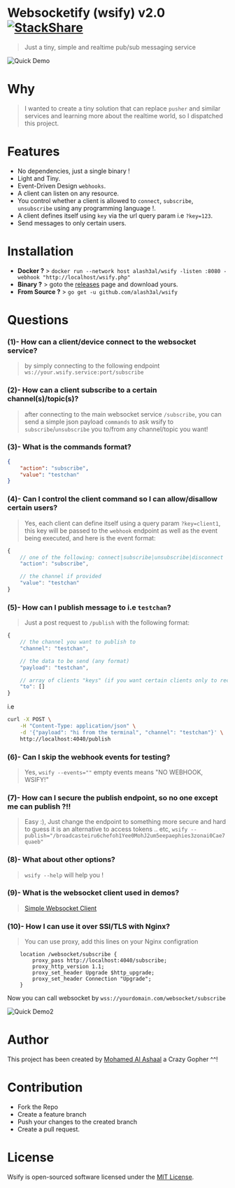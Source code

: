 Websocketify (wsify) v2.0 [![StackShare](https://img.shields.io/badge/tech-stack-0690fa.svg?style=flat)](https://stackshare.io/alash3al/wsify)
=========================
> Just a tiny, simple and realtime pub/sub messaging service


![Quick Demo](https://i.imgur.com/jxyejg0.gif)

Why
====
> I wanted to create a tiny solution that can replace `pusher` and similar services and learning more about the realtime world, so I dispatched this project.

Features
================
- No dependencies, just a single binary !
- Light and Tiny.
- Event-Driven Design `webhooks`.
- A client can listen on any resource.
- You control whether a client is allowed to `connect`, `subscribe`, `unsubscribe` using any programming language !.
- A client defines itself using `key` via the url query param i.e `?key=123`.
- Send messages to only certain users.


Installation
==============
- **Docker ?** > `docker run --network host alash3al/wsify -listen :8080 -webhook "http://localhost/wsify.php"`   
- **Binary ?** > goto the [releases](https://github.com/alash3al/wsify/releases) page and download yours.
- **From Source ?** > `go get -u github.com/alash3al/wsify`

Questions
==========

### (1)- How can a client/device connect to the websocket service?
> by simply connecting to the following endpoint `ws://your.wsify.service:port/subscribe`

### (2)- How can a client subscribe to a certain channel(s)/topic(s)?
> after connecting to the main websocket service `/subscribe`, you can send a simple json payload `commands` to ask wsify to `subscribe`/`unsubscribe` you to/from any channel/topic you want!

### (3)- What is the commands format?
>
```json
{
	"action": "subscribe",
	"value": "testchan"
}

```

### (4)- Can I control the client command so I can allow/disallow certain users?
> Yes, each client can define itself using a query param `?key=client1`, this key will be passed to the `webhook` endpoint
as well as the event being executed, and here is the event format:
```javascript
{
	// one of the following: connect|subscribe|unsubscribe|disconnect
	"action": "subscribe",

	// the channel if provided
	"value": "testchan"
}
```

### (5)- How can I publish message to i.e `testchan`?
> Just a post request to `/publish` with the following format:
```javascript
{
	// the channel you want to publish to
	"channel": "testchan",

	// the data to be send (any format)
	"payload": "testchan",

	// array of clients "keys" (if you want certain clients only to receive the message)
	"to": []
}
```
i.e
```bash
curl -X POST \
	-H "Content-Type: application/json" \
	-d '{"payload": "hi from the terminal", "channel": "testchan"}' \
	http://localhost:4040/publish
```

### (6)- Can I skip the webhook events for testing?
> Yes, `wsify --events=""` empty events means "NO WEBHOOK, WSIFY!"

### (7)- How can I secure the publish endpoint, so no one except me can publish ?!!
> Easy :), Just change the endpoint to something more secure and hard to guess it is an alternative to access tokens .. etc, `wsify --publish="/broadcasteiru6chefoh1Yee0MohJ2um5eepaephies3zonai0Cae7quaeb"`

### (8)- What about other options?
> `wsify --help` will help you !

### (9)- What is the websocket client used in demos?
> [Simple Websocket Client](https://chrome.google.com/webstore/detail/simple-websocket-client/pfdhoblngboilpfeibdedpjgfnlcodoo)

### (10)- How I can use it over SSl/TLS with Nginx?
> You can use proxy, add this lines on your Nginx configration
```
    location /websocket/subscribe {
        proxy_pass http://localhost:4040/subscribe;
        proxy_http_version 1.1;
        proxy_set_header Upgrade $http_upgrade;
        proxy_set_header Connection "Upgrade";
    }
```
Now you can call websocket by `wss://yourdomain.com/websocket/subscribe` 


![Quick Demo2](https://i.imgur.com/f8xVwJU.gif)

Author
=============
This project has been created by [Mohamed Al Ashaal](http://github.com/alash3al) a Crazy Gopher ^^!

Contribution
=============
- Fork the Repo
- Create a feature branch
- Push your changes to the created branch
- Create a pull request.

License
=============
Wsify is open-sourced software licensed under the [MIT License](LICENSE).
